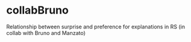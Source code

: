 # collabBruno
Relationship between surprise and preference for explanations in RS (in collab with Bruno and Manzato)
